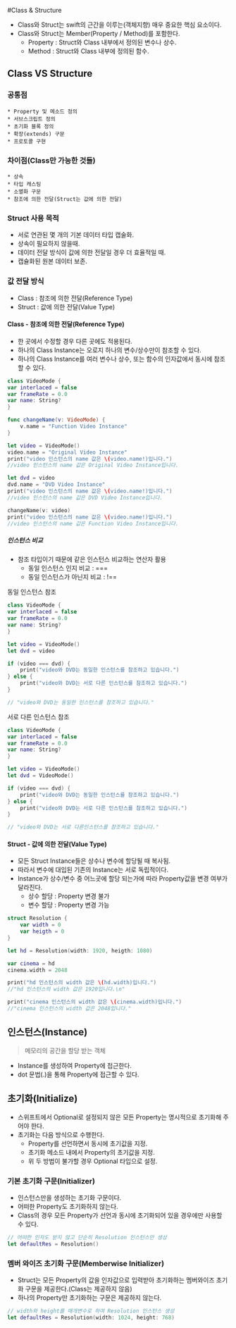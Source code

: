 #Class & Structure
* Class와 Struct는 swift의 근간을 이루는(객체지향) 매우 중요한 핵심 요소이다.
* Class와 Struct는 Member(Property / Method)를 포함한다.
	* Property : Struct와 Class 내부에서 정의된 변수나 상수.
	* Method : Struct와 Class 내부에 정의된 함수.

## Class VS Structure
### 공통점
	* Property 및 메소드 정의
	* 서브스크립트 정의
	* 초기화 블록 정의
	* 확장(extends) 구문
	* 프로토콜 구현
### 차이점(Class만 가능한 것들)
	* 상속
	* 타입 캐스팅
	* 소멸화 구문
	* 참조에 의한 전달(Struct는 값에 의한 전달) 

### Struct 사용 목적
* 서로 연관된 몇 개의 기본 데이터 타입 캡술화.
* 상속이 필요하지 않을때.
* 데이터 전달 방식이 값에 의한 전달일 경우 더 효율적일 때.
* 캡슐화된 원본 데이터 보존.

### 값 전달 방식
* Class : 참조에 의한 전달(Reference Type) 
* Struct : 값에 의한 전달(Value Type) 

#### Class - 참조에 의한 전달(Reference Type)
* 한 곳에서 수정할 경우 다른 곳에도 적용된다.
* 하나의 Class Instance는 오로지 하나의 변수/상수만이 참조할 수 있다.
* 하나의 Class Instance를 여러 변수나 상수, 또는 함수의 인자값에서 동시에 참조할 수 있다.

~~~swift
class VideoMode {
var interlaced = false
var frameRate = 0.0
var name: String?
}

func changeName(v: VideoMode) {
    v.name = "Function Video Instance"
}

let video = VideoMode()
video.name = "Original Video Instance"
print("video 인스턴스의 name 값은 \(video.name!)입니다.")
//video 인스턴스의 name 값은 Original Video Instance입니다.

let dvd = video
dvd.name = "DVD Video Instance"
print("video 인스턴스의 name 값은 \(video.name!)입니다.")
//video 인스턴스의 name 값은 DVD Video Instance입니다.

changeName(v: video)
print("video 인스턴스의 name 값은 \(video.name!)입니다.")
//video 인스턴스의 name 값은 Function Video Instance입니다.
~~~ 
##### 인스턴스 비교
* 참조 타입이기 때문에 같은 인스턴스 비교하는 연산자 활용
	* 동일 인스턴스 인지 비교 : ===
	* 동일 인스턴스가 아닌지 비교 : !==

동일 인스턴스 참조

~~~swift
class VideoMode {
var interlaced = false
var frameRate = 0.0
var name: String?
}

let video = VideoMode()
let dvd = video

if (video === dvd) {
    print("video와 DVD는 동일한 인스턴스를 참조하고 있습니다.")
} else {
    print("video와 DVD는 서로 다른 인스턴스를 참조하고 있습니다.")
}

// "video와 DVD는 동일한 인스턴스를 참조하고 있습니다."
~~~
서로 다른 인스턴스 참조

~~~swift
class VideoMode {
var interlaced = false
var frameRate = 0.0
var name: String?
}

let video = VideoMode()
let dvd = VideoMode()

if (video === dvd) {
    print("video와 DVD는 동일한 인스턴스를 참조하고 있습니다.")
} else {
    print("video와 DVD는 서로 다른 인스턴스를 참조하고 있습니다.")
}

// "video와 DVD는 서로 다른인스턴스를 참조하고 있습니다."
~~~


#### Struct - 값에 의한 전달(Value Type) 
* 모든 Struct Instance들은 상수나 변수에 할당될 때 복사됨.
* 따라서 변수에 대입된 기존의 Instance는 서로 독립적이다.
* Instance가 상수/변수 중 어느곳에 할당 되는가에 따라 Property값을 변경 여부가 달라진다.
	* 상수 할당 : Property 변경 불가
	* 변수 할당 : Property 변경 가능

~~~swift
struct Resolution {
    var width = 0
    var heigth = 0
}

let hd = Resolution(width: 1920, heigth: 1080)

var cinema = hd
cinema.width = 2048

print("hd 인스턴스의 width 값은 \(hd.width)입니다.")
//"hd 인스턴스의 width 값은 1920입니다.\n"

print("cinema 인스턴스의 width 값은 \(cinema.width)입니다.")
//"cinema 인스턴스의 width 값은 2048입니다."
~~~


## 인스턴스(Instance)
> 메모리의 공간을 할당 받는 객체

* Instance를 생성하여 Property에 접근한다.
* dot 문법(.)을 통해 Property에 접근할 수 있다.

## 초기화(Initialize)
* 스위프트에서 Optional로 설정되지 않은 모든 Property는 명시적으로 초기화해 주어야 한다.
* 초기화는 다음 방식으로 수행한다.
	* Property를 선언하면서 동시에 초기값을 지정.
	* 초기화 메소드 내에서 Property의 초기값을 지정.
	* 위 두 방법이 불가할 경우 Optional 타입으로 설정.

### 기본 초기화 구문(Initializer)
* 인스턴스만을 생성하는 초기화 구문이다.
* 어떠한 Property도 초기화하지 않는다.
* Class의 경우 모든 Property가 선언과 동시에 초기화되어 있을 경우에만 사용할 수 있다.

~~~swift
// 어떠한 인자도 받지 않고 단순히 Resolution 인스턴스만 생성
let defaultRes = Resolution()
~~~

### 멤버 와이즈 초기화 구문(Memberwise Initializer)
* Struct는 모든 Property의 값을 인자값으로 입력받아 초기화하는 멤버와이즈 초기화 구문을 제공한다.(Class는 제공하지 않음)
* 하나의 Property만 초기화하는 구문은 제공하지 않는다.

~~~swift
// width와 height를 매개변수로 하여 Resolution 인스턴스 생성
let defaultRes = Resolution(width: 1024, height: 768)
~~~

